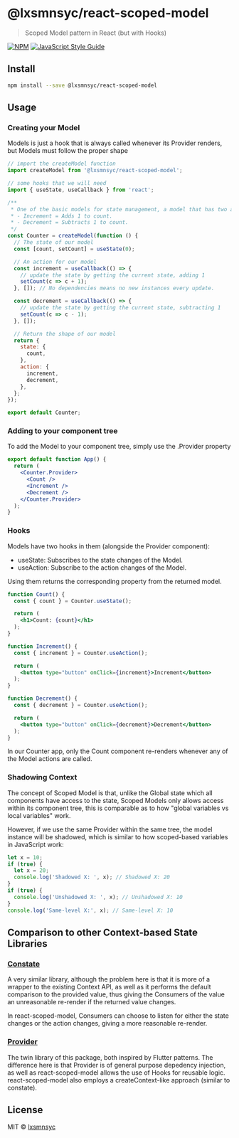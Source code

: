 # @lxsmnsyc/react-scoped-model

> Scoped Model pattern in React (but with Hooks)

[![NPM](https://img.shields.io/npm/v/@lxsmnsyc/react-scoped-model.svg)](https://www.npmjs.com/package/@lxsmnsyc/react-scoped-model) [![JavaScript Style Guide](https://img.shields.io/badge/code_style-standard-brightgreen.svg)](https://standardjs.com)

## Install

```bash
npm install --save @lxsmnsyc/react-scoped-model
```

## Usage

### Creating your Model

Models is just a hook that is always called whenever its Provider renders, but Models must follow the proper shape

```jsx
// import the createModel function
import createModel from '@lxsmnsyc/react-scoped-model';

// some hooks that we will need
import { useState, useCallback } from 'react';

/**
 * One of the basic models for state management, a model that has two actions:
 * - Increment = Adds 1 to count.
 * - Decrement = Subtracts 1 to count.
 */
const Counter = createModel(function () {
  // The state of our model
  const [count, setCount] = useState(0);

  // An action for our model
  const increment = useCallback(() => {
    // update the state by getting the current state, adding 1
    setCount(c => c + 1);
  }, []); // No dependencies means no new instances every update.

  const decrement = useCallback(() => {
    // update the state by getting the current state, subtracting 1
    setCount(c => c - 1);
  }, []);

  // Return the shape of our model
  return {
    state: {
      count,
    },
    action: {
      increment,
      decrement,
    },
  };
});

export default Counter;
```

### Adding to your component tree

To add the Model to your component tree, simply use the .Provider property

```jsx
export default function App() {
  return (
    <Counter.Provider>
      <Count />
      <Increment />
      <Decrement />
    </Counter.Provider>
  );
}
```

### Hooks

Models have two hooks in them (alongside the Provider component):
- useState: Subscribes to the state changes of the Model.
- useAction: Subscribe to the action changes of the Model.

Using them returns the corresponding property from the returned model.

```jsx
function Count() {
  const { count } = Counter.useState();

  return (
    <h1>Count: {count}</h1>
  );
}
```

```jsx
function Increment() {
  const { increment } = Counter.useAction();

  return (
    <button type="button" onClick={increment}>Increment</button>
  );
}
```

```jsx
function Decrement() {
  const { decrement } = Counter.useAction();

  return (
    <button type="button" onClick={decrement}>Decrement</button>
  );
}
```

In our Counter app, only the Count component re-renders whenever any of the Model actions are called.

### Shadowing Context

The concept of Scoped Model is that, unlike the Global state which all components have access to the state, Scoped Models only allows access within its component tree, this is comparable as to how "global variables vs local variables" work.

However, if we use the same Provider within the same tree, the model instance will be shadowed, which is similar to how scoped-based variables in JavaScript work:

```js
let x = 10;
if (true) {
  let x = 20;
  console.log('Shadowed X: ', x); // Shadowed X: 20
}
if (true) {
  console.log('Unshadowed X: ', x); // Unshadowed X: 10
}
console.log('Same-level X:', x); // Same-level X: 10
```


## Comparison to other Context-based State Libraries

### [Constate](https://github.com/diegohaz/constate)

A very similar library, although the problem here is that it is more of a wrapper to the existing Context API, as well as it performs the default comparison to the provided value, thus giving the Consumers of the value an unreasonable re-render if the returned value changes.

In react-scoped-model, Consumers can choose to listen for either the state changes or the action changes, giving a more reasonable re-render.

### [Provider](https://github.com/LXSMNSYC/react-provider)

The twin library of this package, both inspired by Flutter patterns. The difference here is that Provider is of general purpose depedency injection, as well as react-scoped-model allows the use of Hooks for reusable logic. react-scoped-model also employs a createContext-like approach (similar to constate).


## License

MIT © [lxsmnsyc](https://github.com/lxsmnsyc)

